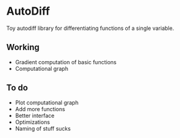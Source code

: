 # AutoDiff
Toy autodiff library for differentiating functions of a single variable. 
## Working
- Gradient computation of basic functions
- Computational graph 

## To do
- Plot computational graph
- Add more functions
- Better interface 
- Optimizations 
- Naming of stuff sucks 
